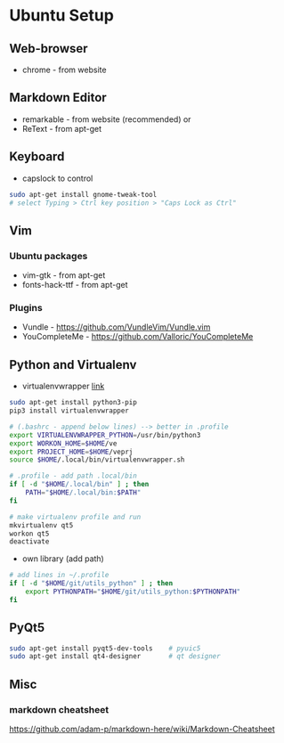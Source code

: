# Ubuntu Setup

## Web-browser
*  chrome - from website


## Markdown Editor
*  remarkable - from website (recommended)
or
*  ReText - from apt-get

## Keyboard

* capslock to control
```sh
sudo apt-get install gnome-tweak-tool
# select Typing > Ctrl key position > "Caps Lock as Ctrl"
```

## Vim
### Ubuntu packages
*  vim-gtk - from apt-get
*  fonts-hack-ttf - from apt-get
### Plugins
*  Vundle - <https://github.com/VundleVim/Vundle.vim>
*  YouCompleteMe - <https://github.com/Valloric/YouCompleteMe>



## Python and Virtualenv
* virtualenvwrapper [link](http://chrisstrelioff.ws/sandbox/2014/09/04/virtualenv_and_virtualenvwrapper_on_ubuntu_14_04.html#virtualenvs-on-ubuntu-14-04)
```sh
sudo apt-get install python3-pip
pip3 install virtualenvwrapper

# (.bashrc - append below lines) --> better in .profile
export VIRTUALENVWRAPPER_PYTHON=/usr/bin/python3
export WORKON_HOME=$HOME/ve
export PROJECT_HOME=$HOME/veprj
source $HOME/.local/bin/virtualenvwrapper.sh

# .profile - add path .local/bin
if [ -d "$HOME/.local/bin" ] ; then
    PATH="$HOME/.local/bin:$PATH"
fi

# make virtualenv profile and run
mkvirtualenv qt5
workon qt5
deactivate
```
* own library (add path)
```sh
# add lines in ~/.profile
if [ -d "$HOME/git/utils_python" ] ; then
    export PYTHONPATH="$HOME/git/utils_python:$PYTHONPATH"
fi
```


## PyQt5
```sh
sudo apt-get install pyqt5-dev-tools    # pyuic5
sudo apt-get install qt4-designer       # qt designer
```


## Misc
### markdown cheatsheet
https://github.com/adam-p/markdown-here/wiki/Markdown-Cheatsheet
